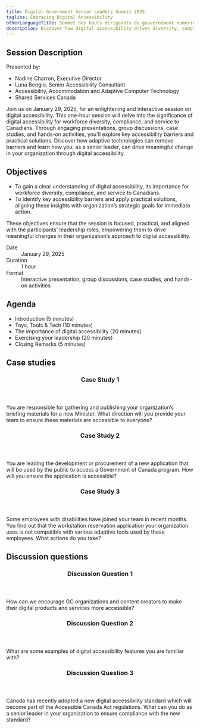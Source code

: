 ```yaml
---
title: Digital Government Senior Leaders Summit 2025
tagline: Embracing Digital Accessibility
otherLanguageTitle: Sommet des hauts dirigeants du gouvernement numérique 2025
description: Discover how digital accessibility drives diversity, compliance, and service excellence at the Digital Government Senior Leaders Summit 2025. Engage in interactive discussions and practical activities tailored for senior leaders.
---
```


## Session Description

Presented by:

- Nadine Charron, Executive Director
- Luna Bengio, Senior Accessibility Consultant
- Accessibility, Accommodation and Adaptive Computer Technology
- Shared Services Canada

Join us on January 29, 2025, for an enlightening and interactive session on digital accessibility. This one-hour session will delve into the significance of digital accessibility for workforce diversity, compliance, and service to Canadians. Through engaging presentations, group discussions, case studies, and hands-on activities, you'll explore key accessibility barriers and practical solutions. Discover how adaptive technologies can remove barriers and learn how you, as a senior leader, can drive meaningful change in your organization through digital accessibility.

## Objectives

- To gain a clear understanding of digital accessibility, its importance for workforce diversity, compliance, and service to Canadians.
- To identify key accessibility barriers and apply practical solutions, aligning these insights with organization’s strategic goals for immediate action.

These objectives ensure that the session is focused, practical, and aligned with the participants' leadership roles, empowering them to drive meaningful changes in their organization’s approach to digital accessibility.

<dl>
	<dt>Date</dt>
	<dd>January 29, 2025</dd>
	<dt>Duration</dt>
	<dd>1 hour</dd>
	<dt>Format</dt>
	<dd>Interactive presentation, group discussions, case studies, and hands-on activities</dd>
</dl>

## Agenda

- Introduction (5 minutes)
- Toys, Tools & Tech (10 minutes)
- The importance of digital accessibility (20 minutes)
- Exercising your leadership (20 minutes)
- Closing Remarks (5 minutes)

## Case studies

<div class="row wb-eqht-grd mrgn-tp-md pb-4">
  <div class="col-xs-12 col-md-6 mrgn-tp-md mrgn-bttm-md">
    <section class="panel panel-default">
      <header class="panel-heading">
        <h3 class="panel-title">Case Study 1</h3>
      </header>
      <div class="panel-body">
        <p>You are responsible for gathering and publishing your organization’s briefing materials for a new Minister. What direction will you provide your team to ensure these materials are accessible to everyone?</p>
      </div>
    </section>
  </div>

  <div class="col-xs-12 col-md-6 mrgn-tp-md mrgn-bttm-md">
    <section class="panel panel-default">
      <header class="panel-heading">
        <h3 class="panel-title">Case Study 2</h3>
      </header>
      <div class="panel-body">
        <p>You are leading the development or procurement of a new application that will be used by the public to access a Government of Canada program. How will you ensure the application is accessible?</p>
      </div>
    </section>
  </div>

  <div class="col-xs-12 col-md-6 mrgn-tp-md mrgn-bttm-md">
    <section class="panel panel-default">
      <header class="panel-heading">
        <h3 class="panel-title">Case Study 3</h3>
      </header>
      <div class="panel-body">
        <p>Some employees with disabilities have joined your team in recent months. You find out that the workstation reservation application your organization uses is not compatible with various adaptive tools used by these employees. What actions do you take?</p>
      </div>
    </section>
  </div>
</div>

## Discussion questions

<div class="row wb-eqht-grd mrgn-tp-md pb-4">
  <div class="col-xs-12 col-md-6 mrgn-tp-md mrgn-bttm-md">
    <section class="panel panel-default">
      <header class="panel-heading">
        <h3 class="panel-title">Discussion Question 1</h3>
      </header>
      <div class="panel-body">
        <p>How can we encourage GC organizations and content creators to make their digital products and services more accessible?</p>
      </div>
    </section>
  </div>

  <div class="col-xs-12 col-md-6 mrgn-tp-md mrgn-bttm-md">
    <section class="panel panel-default">
      <header class="panel-heading">
        <h3 class="panel-title">Discussion Question 2</h3>
      </header>
      <div class="panel-body">
        <p>What are some examples of digital accessibility features you are familiar with?</p>
      </div>
    </section>
  </div>

  <div class="col-xs-12 col-md-6 mrgn-tp-md mrgn-bttm-md">
    <section class="panel panel-default">
      <header class="panel-heading">
        <h3 class="panel-title">Discussion Question 3</h3>
      </header>
      <div class="panel-body">
        <p>Canada has recently adopted a new digital accessibility standard which will become part of the Accessible Canada Act regulations. What can you do as a senior leader in your organization to ensure compliance with the new standard?</p>
      </div>
    </section>
  </div>
</div>
